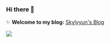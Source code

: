 ###  Hi there 👋
✨ **Welcome to my blog:**  [Skylyyun's Blog](https://blog.leiyiyun.com)

 <a href="#"><img align="center" src="https://github-readme-stats.vercel.app/api?username=Skylyyun&show_icons=true&theme=prussian&count_private=true&hide_border=true" /></a> 

<!--  <a href="#"><img align="center" src="https://github-readme-stats.vercel.app/api/top-langs/?username=Skylyyun&layout=compact&count_private=true&theme=prussian&card_width=445&langs_count=6" /></a>  -->



<!--
**Skylyyun/Skylyyun** is a  _special_ ✨ repository because its `README.md` (this file) appears on your GitHub profile.

Here are some ideas to get you started:

- 🔭 I’m currently working on ...
- 🌱 I’m currently learning ...
- 👯 I’m looking to collaborate on ...
- 🤔 I’m looking for help with ...
- 💬 Ask me about ...
- 📫 How to reach me: ...
- 😄 Pronouns: ...
- ⚡ Fun fact: ...
-->
